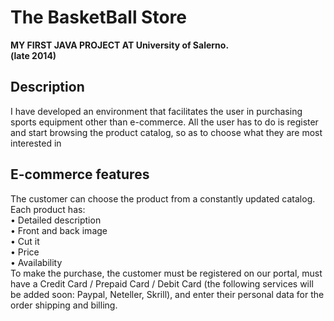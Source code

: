 <h1> The BasketBall Store </h1>
<b> MY FIRST JAVA PROJECT AT University of Salerno. <br> (late 2014)</b>

<h2> Description </h2>
<p> I have developed an environment that facilitates the user in purchasing sports equipment other than e-commerce. All the user has to do is register and start browsing the product catalog, so as to choose what they are most interested in </p>

<h2> E-commerce features </h2>
<p> The customer can choose the product from a constantly updated catalog. Each product has:
<br>• Detailed description
<br>• Front and back image
<br>•	Cut it
<br>• Price
<br>• Availability
<br>
To make the purchase, the customer must be registered on our portal, must have a Credit Card / Prepaid Card / Debit Card (the following services will be added soon: Paypal, Neteller, Skrill), and enter their personal data for the order shipping and billing. </p>
